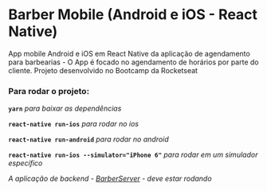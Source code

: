 # Barber Mobile (Android e iOS - React Native)

App mobile Android e iOS em React Native da aplicação de agendamento para barbearias - O App é focado no agendamento de horários por parte do cliente.
Projeto desenvolvido no Bootcamp da Rocketseat

<!-- ![Imagem do App barber Mobile Rodando](https://raw.githubusercontent.com/mayconfrancisco/barber-mobile/master/imgs/barber-mobile.gif) -->


### Para rodar o projeto:

**`yarn`** _para baixar as dependências_

**`react-native run-ios`** _para rodar no ios_

**`react-native run-android`** _para rodar no android_

**`react-native run-ios --simulator="iPhone 6"`** _para rodar em um simulador específico_

_A aplicação de backend - [BarberServer](https://github.com/mayconfrancisco/barber-server) - deve estar rodando_

